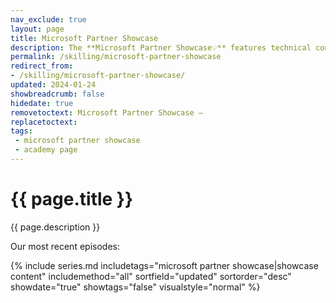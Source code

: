 ```yaml
---
nav_exclude: true
layout: page
title: Microsoft Partner Showcase
description: The **Microsoft Partner Showcase💡** features technical conversations with Microsoft Partners and their solutions. Join Microsoft CSAs and Partners from around the world to get their perspectives on the tech industry and go hands-on with their solutions.
permalink: /skilling/microsoft-partner-showcase
redirect_from:
- /skilling/microsoft-partner-showcase/
updated: 2024-01-24
showbreadcrumb: false
hidedate: true
removetoctext: Microsoft Partner Showcase — 
replacetoctext:
tags: 
 - microsoft partner showcase
 - academy page
---
```


# {{ page.title }}

{{ page.description }}

Our most recent episodes:

{% include series.md 
    includetags="microsoft partner showcase|showcase content" 
    includemethod="all" 
    sortfield="updated" sortorder="desc" showdate="true" 
    showtags="false" visualstyle="normal" 
%}